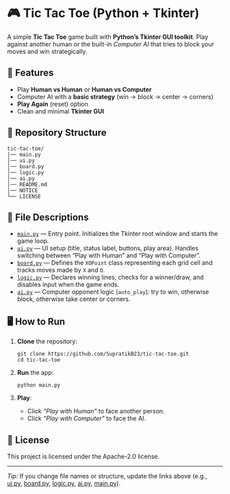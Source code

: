 <h1>🎮 Tic Tac Toe (Python + Tkinter)</h1>

<p>
  A simple <strong>Tic Tac Toe</strong> game built with
  <strong>Python’s Tkinter GUI toolkit</strong>. Play against another human or the built-in
  <em>Computer AI</em> that tries to block your moves and win strategically.
</p>


<h2>🚀 Features</h2>
<ul>
  <li>Play <strong>Human vs Human</strong> or <strong>Human vs Computer</strong></li>
  <li>Computer AI with a <strong>basic strategy</strong> (win → block → center → corners)</li>
  <li><strong>Play Again</strong> (reset) option</li>
  <li>Clean and minimal <strong>Tkinter GUI</strong></li>
</ul>

<h2>📂 Repository Structure</h2>
<pre><code>tic-tac-toe/
│── main.py     
│── ui.py      
│── board.py   
│── logic.py    
│── ai.py    
│── README.md  
│── NOTICE
└── LICENSE
</code></pre>

<h2>📝 File Descriptions</h2>
<ul>
  <li>
    <a href="https://github.com/SupratikB23/Tic-Tac-Toe-Game/blob/main/Game.py"><code>main.py</code></a> — Entry point. Initializes the Tkinter root window and starts the game loop.
  </li>
  <li>
    <a href="https://github.com/SupratikB23/Tic-Tac-Toe-Game/blob/main/ui.py"><code>ui.py</code></a> — UI setup (title, status label, buttons, play area). Handles switching between
    “Play with Human” and “Play with Computer”.
  </li>
  <li>
    <a href="https://github.com/SupratikB23/Tic-Tac-Toe-Game/blob/main/board.py"><code>board.py</code></a> — Defines the <code>XOPoint</code> class representing each grid cell and
    tracks moves made by <code>X</code> and <code>O</code>.
  </li>
  <li>
    <a href="https://github.com/SupratikB23/Tic-Tac-Toe-Game/blob/main/logic.py"><code>logic.py</code></a> — Declares winning lines, checks for a winner/draw, and disables input when the game ends.
  </li>
  <li>
    <a href="https://github.com/SupratikB23/Tic-Tac-Toe-Game/blob/main/ai.py"><code>ai.py</code></a> — Computer opponent logic (<code>auto_play</code>): try to win, otherwise block, otherwise take center or corners.
  </li>
</ul>

<h2>🖥️ How to Run</h2>
<ol>
  <li>
    <p><strong>Clone</strong> the repository:</p>
    <pre><code>git clone https://github.com/SupratikB23/tic-tac-toe.git
cd tic-tac-toe
</code></pre>
  </li>
  <li>
    <p><strong>Run</strong> the app:</p>
    <pre><code>python main.py
</code></pre>
  </li>
  <li>
    <p><strong>Play</strong>:</p>
    <ul>
      <li>Click <em>“Play with Human”</em> to face another person.</li>
      <li>Click <em>“Play with Computer”</em> to face the AI.</li>
    </ul>
  </li>
</ol>

<h2>📜 License</h2>
<p>
  This project is licensed under the Apache-2.0 license.
</p>

<hr />

<p>
  <em>Tip:</em> If you change file names or structure, update the links above
  (e.g., <a href="./ui.py">ui.py</a>, <a href="./board.py">board.py</a>, <a href="./logic.py">logic.py</a>, <a href="./ai.py">ai.py</a>, <a href="./main.py">main.py</a>).
</p>
